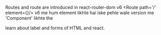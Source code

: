 Routes and route are introduced in react-router-dom v6
        <Route path='/' element={<Maincomponent />}/> v6 me hum element likhte hai iske pehle wale version me 'Component' likhte the

learn about label and forms of HTML and react.
